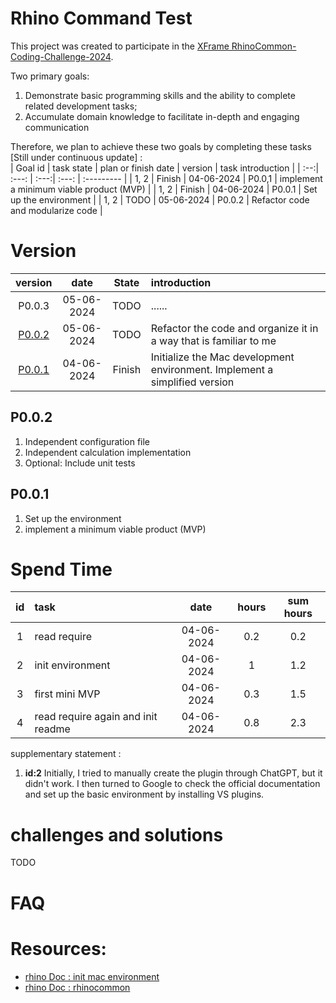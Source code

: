 ﻿
# Rhino Command Test

This project was created to participate in the [XFrame RhinoCommon-Coding-Challenge-2024](https://github.com/X-Frame/RhinoCommon-Coding-Challenge-2024).

Two primary goals:
1. Demonstrate basic programming skills and the ability to complete related development tasks;
2. Accumulate domain knowledge to facilitate in-depth and engaging communication  

Therefore, we plan to achieve these two goals by completing these tasks [Still under continuous update] :  
| Goal id | task state | plan or finish date | version | task introduction |
| :--:| :---: | :---:| :---: | :--------- |
| 1, 2 | Finish | 04-06-2024 | P0.0,1 | implement a minimum viable product (MVP) |
| 1, 2 | Finish | 04-06-2024 | P0.0.1 | Set up the environment  |
| 1, 2 | TODO   | 05-06-2024 | P0.0.2 | Refactor code and modularize code |


# Version  
| version | date | State | introduction |
| :--:| :---: | :---: | :----- |
| P0.0.3 | 05-06-2024 | TODO   | ...... |
| [P0.0.2](#p0-0-2) | 05-06-2024 | TODO   | Refactor the code and organize it in a way that is familiar to me |
| [P0.0.1](#p0-0-1) | 04-06-2024 | Finish | Initialize the Mac development environment. Implement a simplified version |

## P0.0.2
1. Independent configuration file
2. Independent calculation implementation
3. Optional: Include unit tests

## P0.0.1  
1. Set up the environment
2. implement a minimum viable product (MVP)


# Spend Time  
| id | task | date | hours | sum hours |
| :--:| :------ | :---:| :---: | :---: |
| 1 | read require | 04-06-2024 | 0.2 | 0.2 |
| 2 | init environment | 04-06-2024 | 1 | 1.2  |
| 3 | first mini MVP | 04-06-2024 | 0.3 | 1.5  |
| 4 | read require again and init readme   | 04-06-2024 | 0.8 | 2.3 |

supplementary statement :
1. **id:2** Initially, I tried to manually create the plugin through ChatGPT, but it didn't work. I then turned to Google to check the official documentation and set up the basic environment by installing VS plugins.

# challenges and solutions  
TODO

# FAQ  



# Resources:
* [rhino Doc  : init mac environment](https://developer.rhino3d.com/guides/rhinocommon/your-first-plugin-mac/)
* [rhino Doc : rhinocommon](https://developer.rhino3d.com/samples/#rhinocommon)
